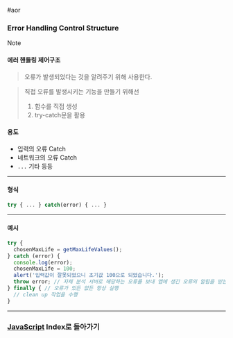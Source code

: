 #aor 
### Error Handling Control Structure
>[!note]
>#### 에러 핸들링 제어구조
>
>>오류가 발생되었다는 것을 알려주기 위해 사용한다.
>
>>직접 오류를 발생시키는 기능을 만들기 위해선
>>1. 함수를 직접 생성
>>2. try-catch문을 활용

#### 용도
- 입력의 오류 Catch
- 네트워크의 오류 Catch
- `...` 기타 등등
---
#### 형식
```jsx
try { ... } catch(error) { ... }
```
---
#### 예시
```jsx
try {
  chosenMaxLife = getMaxLifeValues();
} catch (error) {
  console.log(error);
  chosenMaxLife = 100;
  alert('입력값이 잘못되었으니 초기값 100으로 되었습니다.');
  throw error; // 자체 분석 서버로 해당하는 오류를 보내 앱에 생긴 오류의 알림을 받는 것이 가능, 자체 분석 서버에 오류를 기록
} finally { // 오류가 있든 없든 항상 실행
  // clean up 작업을 수행
}
```
---
### [JavaScript](../../../Dev-Index/JavaScript.md) Index로 돌아가기